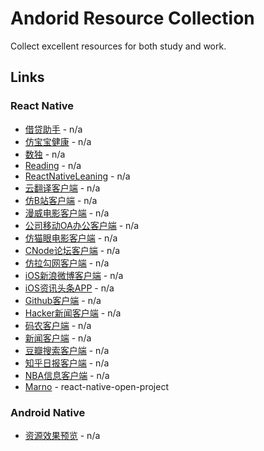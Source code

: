 # Andorid Resource Collection
Collect excellent resources for both study and work.


## Links
### React Native
* [借贷助手](https://github.com/liuhongjun719/react-native-DaidaiHelperNew) - n/a
* [仿宝宝健康](https://github.com/liuhongjun719/react-native-BabyHealth) - n/a
* [数独](https://github.com/nihgwu/react-native-sudoku) - n/a
* [Reading](https://github.com/attentiveness/reading) - n/a
* [ReactNativeLeaning](https://github.com/CoderGLM/ReactNativeLeaning) - n/a
* [云翻译客户端](https://github.com/eesc88/programmer) - n/a
* [仿B站客户端](https://github.com/879479119/Bilibili-React-Native) - n/a
* [漫威电影客户端](https://github.com/Shuijwan/marvel) - n/a
* [公司移动OA办公客户端](https://github.com/talentjiang/react_native_office) - n/a
* [仿猫眼电影客户端](https://github.com/yohnz/maoyanFilm) - n/a
* [CNode论坛客户端](https://github.com/soliury/noder-react-native) - n/a
* [仿拉勾网客户端](https://github.com/Kennytian/LagouApp) - n/a
* [iOS新浪微博客户端](https://github.com/SFantasy/WeiboReactNative) - n/a
* [iOS资讯头条APP](https://github.com/kailuo99/toutiao) - n/a
* [Github客户端](https://github.com/xiekw2010/react-native-gitfeed) - n/a
* [Hacker新闻客户端](https://github.com/iSimar/HackerNews-React-Native) - n/a
* [码农客户端](https://github.com/starzhy/TheOneCoder) - n/a
* [新闻客户端](https://github.com/tabalt/ReactNativeNews) - n/a
* [豆瓣搜索客户端](https://github.com/vczero/React-Dou) - n/a
* [知乎日报客户端](https://github.com/race604/ZhiHuDaily-React-Native) - n/a
* [NBA信息客户端](https://github.com/wwayne/react-native-nba-app) - n/a
* [Marno](http://www.marno.cn/) - react-native-open-project

### Android Native 
* [资源效果预览](https://github.com/ddwhan0123/Useful-Open-Source-Android) - n/a


